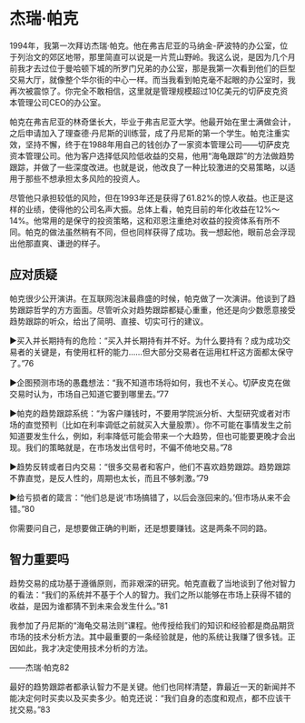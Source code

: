 # 杰瑞·帕克

1994年，我第一次拜访杰瑞·帕克。他在弗吉尼亚的马纳金-萨波特的办公室，位于列治文的郊区地带，那里简直可以说是一片荒山野岭。我这么说，是因为几个月前我才去过位于曼哈顿下城的所罗门兄弟的办公室，那是我第一次看到他们的巨型交易大厅，就像整个华尔街的中心一样。而当我看到帕克毫不起眼的办公室时，我再次被震惊了。你完全不敢相信，这里就是管理规模超过10亿美元的切萨皮克资本管理公司CEO的办公室。

帕克在弗吉尼亚的林奇堡长大，毕业于弗吉尼亚大学。他最开始在里士满做会计，之后申请加入了理查德·丹尼斯的训练营，成了丹尼斯的第一个学生。帕克注重实效，坚持不懈，终于在1988年用自己的钱创办了一家资本管理公司——切萨皮克资本管理公司。他为客户选择低风险低收益的交易，他用“海龟跟踪”的方法做趋势跟踪，并做了一些深度改进。也就是说，他改良了一种比较激进的交易策略，以适用于那些不想承担太多风险的投资人。

尽管他只承担较低的风险，但在1993年还是获得了61.82%的惊人收益。也正是这样的业绩，使得他的公司名声大振。总体上看，帕克目前的年化收益在12%～14%。他常用的是保守的投资策略，这和邓恩注重绝对收益的投资体系有所不同。帕克的做法虽然稍有不同，但也同样获得了成功。我一想起他，眼前总会浮现出他那直爽、谦逊的样子。

## 应对质疑

帕克很少公开演讲。在互联网泡沫最鼎盛的时候，帕克做了一次演讲。他谈到了趋势跟踪哲学的方方面面。尽管听众对趋势跟踪都疑心重重，他还是向少数愿意接受趋势跟踪的听众，给出了简明、直接、切实可行的建议。

►买入并长期持有的危险：“买入并长期持有并不好。为什么要持有？成为成功交易者的关键是，有使用杠杆的能力……但大部分交易者在运用杠杆这方面都太保守了。”76

►企图预测市场的愚蠢想法：“我不知道市场将如何，我也不关心。切萨皮克在做交易时认为，市场自己知道它要到哪里去。”77

►帕克的趋势跟踪系统：“为客户赚钱时，不要用学院派分析、大型研究或者对市场的直觉预判（比如在利率调低之前就买入大量股票）。你不可能在事情发生之前知道要发生什么，例如，利率降低可能会带来一个大趋势，但也可能要更晚才会出现。我们的策略就是，在市场发出信号时，不偏不倚地交易。”78

►趋势反转或者日内交易：“很多交易者和客户，他们不喜欢趋势跟踪。趋势跟踪不靠直觉，是反人性的，周期也太长，而且不够刺激。”79

►给亏损者的箴言：“他们总是说‘市场搞错了，以后会涨回来的。’但市场从来不会错。”80

你需要问自己，是想要做正确的判断，还是想要赚钱。这是两条不同的路。

## 智力重要吗

趋势交易的成功基于遵循原则，而非艰深的研究。帕克直截了当地谈到了他对智力的看法：“我们的系统并不基于个人的智力。我们之所以能够在市场上获得不错的收益，是因为谁都猜不到未来会发生什么。”81

我参加了丹尼斯的“海龟交易法则”课程。他传授给我们的知识和经验都是商品期货市场的技术分析方法。其中最重要的一条经验就是，他的系统让我赚了很多钱。正因如此，我才决定使用技术分析的方法。

——杰瑞·帕克82

最好的趋势跟踪者都承认智力不是关键。他们也同样清楚，靠最近一天的新闻并不能决定何时买卖以及买卖多少。帕克还说：“我们自身的态度和观点，都不应该干扰交易。”83